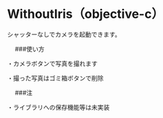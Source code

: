 WithoutIris（objective-c）
===========


シャッターなしでカメラを起動できます。

　
###使い方

・カメラボタンで写真を撮れます

・撮った写真はゴミ箱ボタンで削除


　
###注

・ライブラリへの保存機能等は未実装

